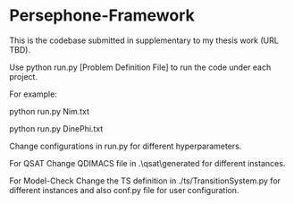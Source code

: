 # Persephone-Framework
This is the codebase submitted in supplementary to my thesis work (URL TBD).

Use python run.py [Problem Definition File] to run the code under each project.

For example:

python run.py Nim.txt

python run.py DinePhi.txt

Change configurations in run.py for different hyperparameters.

For QSAT Change QDIMACS file in .\qsat\generated for different instances.

For Model-Check Change the TS definition in ./ts/TransitionSystem.py for different instances and also conf.py file for user configuration.

